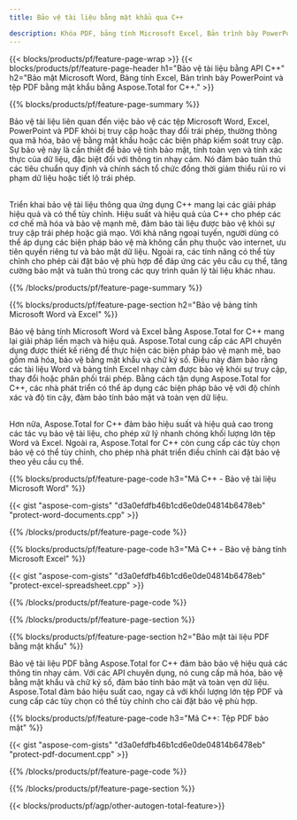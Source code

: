 ```yaml
---
title: Bảo vệ tài liệu bằng mật khẩu qua C++ 

description: Khóa PDF, bảng tính Microsoft Excel, Bản trình bày PowerPoint và tài liệu Word bằng mật khẩu thông qua ứng dụng C++ của bạn. Áp dụng bảo vệ bằng mật khẩu một cách dễ dàng.
---
```


{{< blocks/products/pf/feature-page-wrap >}}
{{< blocks/products/pf/feature-page-header h1="Bảo vệ tài liệu bằng API C++" h2="Bảo mật Microsoft Word, Bảng tính Excel, Bản trình bày PowerPoint và tệp PDF bằng mật khẩu bằng Aspose.Total for C++." >}}

{{% blocks/products/pf/feature-page-summary %}}

Bảo vệ tài liệu liên quan đến việc bảo vệ các tệp Microsoft Word, Excel, PowerPoint và PDF khỏi bị truy cập hoặc thay đổi trái phép, thường thông qua mã hóa, bảo vệ bằng mật khẩu hoặc các biện pháp kiểm soát truy cập. Sự bảo vệ này là cần thiết để bảo vệ tính bảo mật, tính toàn vẹn và tính xác thực của dữ liệu, đặc biệt đối với thông tin nhạy cảm. Nó đảm bảo tuân thủ các tiêu chuẩn quy định và chính sách tổ chức đồng thời giảm thiểu rủi ro vi phạm dữ liệu hoặc tiết lộ trái phép. <br /><br />

Triển khai bảo vệ tài liệu thông qua ứng dụng C++ mang lại các giải pháp hiệu quả và có thể tùy chỉnh. Hiệu suất và hiệu quả của C++ cho phép các cơ chế mã hóa và bảo vệ mạnh mẽ, đảm bảo tài liệu được bảo vệ khỏi sự truy cập trái phép hoặc giả mạo. Với khả năng ngoại tuyến, người dùng có thể áp dụng các biện pháp bảo vệ mà không cần phụ thuộc vào internet, ưu tiên quyền riêng tư và bảo mật dữ liệu. Ngoài ra, các tính năng có thể tùy chỉnh cho phép cài đặt bảo vệ phù hợp để đáp ứng các yêu cầu cụ thể, tăng cường bảo mật và tuân thủ trong các quy trình quản lý tài liệu khác nhau.

{{% /blocks/products/pf/feature-page-summary  %}}

{{% blocks/products/pf/feature-page-section  h2="Bảo vệ bảng tính Microsoft Word và Excel" %}}

Bảo vệ bảng tính Microsoft Word và Excel bằng Aspose.Total for C++ mang lại giải pháp liền mạch và hiệu quả. Aspose.Total cung cấp các API chuyên dụng được thiết kế riêng để thực hiện các biện pháp bảo vệ mạnh mẽ, bao gồm mã hóa, bảo vệ bằng mật khẩu và chữ ký số. Điều này đảm bảo rằng các tài liệu Word và bảng tính Excel nhạy cảm được bảo vệ khỏi sự truy cập, thay đổi hoặc phân phối trái phép. Bằng cách tận dụng Aspose.Total for C++, các nhà phát triển có thể áp dụng các biện pháp bảo vệ với độ chính xác và độ tin cậy, đảm bảo tính bảo mật và toàn vẹn dữ liệu.<br /><br />

Hơn nữa, Aspose.Total for C++ đảm bảo hiệu suất và hiệu quả cao trong các tác vụ bảo vệ tài liệu, cho phép xử lý nhanh chóng khối lượng lớn tệp Word và Excel. Ngoài ra, Aspose.Total for C++ còn cung cấp các tùy chọn bảo vệ có thể tùy chỉnh, cho phép nhà phát triển điều chỉnh cài đặt bảo vệ theo yêu cầu cụ thể.

{{% blocks/products/pf/feature-page-code h3="Mã C++ - Bảo vệ tài liệu Microsoft Word" %}}

{{< gist "aspose-com-gists" "d3a0efdfb46b1cd6e0de04814b6478eb" "protect-word-documents.cpp" >}}

{{% /blocks/products/pf/feature-page-code  %}}

{{% blocks/products/pf/feature-page-code h3="Mã C++ - Bảo vệ bảng tính Microsoft Excel" %}}

{{< gist "aspose-com-gists" "d3a0efdfb46b1cd6e0de04814b6478eb" "protect-excel-spreadsheet.cpp" >}}

{{% /blocks/products/pf/feature-page-code  %}}

{{% /blocks/products/pf/feature-page-section %}}

{{% blocks/products/pf/feature-page-section  h2="Bảo mật tài liệu PDF bằng mật khẩu" %}}

Bảo vệ tài liệu PDF bằng Aspose.Total for C++ đảm bảo bảo vệ hiệu quả các thông tin nhạy cảm. Với các API chuyên dụng, nó cung cấp mã hóa, bảo vệ bằng mật khẩu và chữ ký số, đảm bảo tính bảo mật và toàn vẹn dữ liệu. Aspose.Total đảm bảo hiệu suất cao, ngay cả với khối lượng lớn tệp PDF và cung cấp các tùy chọn có thể tùy chỉnh cho cài đặt bảo vệ phù hợp. 

{{% blocks/products/pf/feature-page-code h3="Mã C++: Tệp PDF bảo mật" %}}

{{< gist "aspose-com-gists" "d3a0efdfb46b1cd6e0de04814b6478eb" "protect-pdf-document.cpp" >}}

{{% /blocks/products/pf/feature-page-code  %}}

{{% /blocks/products/pf/feature-page-section %}}

{{< blocks/products/pf/agp/other-autogen-total-feature>}}